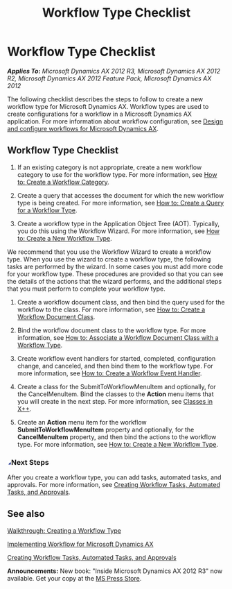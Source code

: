 ﻿---
title: Workflow Type Checklist
TOCTitle: Workflow Type Checklist
ms:assetid: c3a64584-4e32-442f-a2d4-9de213382c18
ms:mtpsurl: https://msdn.microsoft.com/en-us/library/Cc637397(v=AX.60)
ms:contentKeyID: 35251093
ms.date: 05/18/2015
mtps_version: v=AX.60
---

# Workflow Type Checklist 


_**Applies To:** Microsoft Dynamics AX 2012 R3, Microsoft Dynamics AX 2012 R2, Microsoft Dynamics AX 2012 Feature Pack, Microsoft Dynamics AX 2012_

The following checklist describes the steps to follow to create a new workflow type for Microsoft Dynamics AX. Workflow types are used to create configurations for a workflow in a Microsoft Dynamics AX application. For more information about workflow configuration, see [Design and configure workflows for Microsoft Dynamics AX](https://msdn.microsoft.com/en-us/library/gg751350\(v=ax.60\)).

## Workflow Type Checklist

1.  If an existing category is not appropriate, create a new workflow category to use for the workflow type. For more information, see [How to: Create a Workflow Category](how-to-create-a-workflow-category.md).

2.  Create a query that accesses the document for which the new workflow type is being created. For more information, see [How to: Create a Query for a Workflow Type](how-to-create-a-query-for-a-workflow-type.md).

3.  Create a workflow type in the Application Object Tree (AOT). Typically, you do this using the Workflow Wizard. For more information, see [How to: Create a New Workflow Type](how-to-create-a-new-workflow-type.md).

We recommend that you use the Workflow Wizard to create a workflow type. When you use the wizard to create a workflow type, the following tasks are performed by the wizard. In some cases you must add more code for your workflow type. These procedures are provided so that you can see the details of the actions that the wizard performs, and the additional steps that you must perform to complete your workflow type.

1.  Create a workflow document class, and then bind the query used for the workflow to the class. For more information, see [How to: Create a Workflow Document Class](how-to-create-a-workflow-document-class.md).

2.  Bind the workflow document class to the workflow type. For more information, see [How to: Associate a Workflow Document Class with a Workflow Type](how-to-associate-a-workflow-document-class-with-a-workflow-type.md).

3.  Create workflow event handlers for started, completed, configuration change, and canceled, and then bind them to the workflow type. For more information, see [How to: Create a Workflow Event Handler](how-to-create-a-workflow-event-handler.md).

4.  Create a class for the SubmitToWorkflowMenuItem and optionally, for the CancelMenuItem. Bind the classes to the **Action** menu items that you will create in the next step. For more information, see [Classes in X++](classes-in-x.md).

5.  Create an **Action** menu item for the workflow **SubmitToWorkflowMenuItem** property and optionally, for the **CancelMenuItem** property, and then bind the actions to the workflow type. For more information, see [How to: Create a New Workflow Type](how-to-create-a-new-workflow-type.md).

### ![Cc637397.collapse\_all(en-us,AX.60).gif](images/Gg863931.collapse_all(en-us,AX.60).gif "Cc637397.collapse_all(en-us,AX.60).gif")Next Steps

After you create a workflow type, you can add tasks, automated tasks, and approvals. For more information, see [Creating Workflow Tasks, Automated Tasks, and Approvals](creating-workflow-tasks-automated-tasks-and-approvals.md).

## See also

[Walkthrough: Creating a Workflow Type](walkthrough-creating-a-workflow-type.md)

[Implementing Workflow for Microsoft Dynamics AX](implementing-workflow-for-microsoft-dynamics-ax.md)

[Creating Workflow Tasks, Automated Tasks, and Approvals](creating-workflow-tasks-automated-tasks-and-approvals.md)

  
**Announcements:** New book: "Inside Microsoft Dynamics AX 2012 R3" now available. Get your copy at the [MS Press Store](https://www.microsoftpressstore.com/store/inside-microsoft-dynamics-ax-2012-r3-9780735685109).

